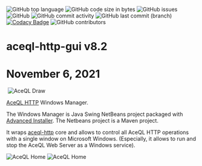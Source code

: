 ![GitHub top language](https://img.shields.io/github/languages/top/kawansoft/aceql-http-gui) ![GitHub code size in bytes](https://img.shields.io/github/languages/code-size/kawansoft/aceql-http-gui) ![GitHub issues](https://img.shields.io/github/issues/kawansoft/aceql-http-gui)
![GitHub](https://img.shields.io/github/license/kawansoft/aceql-http-gui)
![GitHub commit activity](https://img.shields.io/github/commit-activity/y/kawansoft/aceql-http-gui) ![GitHub last commit (branch)](https://img.shields.io/github/last-commit/kawansoft/aceql-http-gui/master)
[![Codacy Badge](https://app.codacy.com/project/badge/Grade/631f2f73363a44969e1deee7d1ae394c)](https://www.codacy.com/gh/kawansoft/aceql-http-gui?utm_source=github.com&amp;utm_medium=referral&amp;utm_content=kawansoft/aceql-http-gui&amp;utm_campaign=Badge_Grade)
![GitHub contributors](https://img.shields.io/github/contributors/kawansoft/aceql-http-gui)

# aceql-http-gui v8.2

# November 6, 2021

<img src="https://download.aceql.com/favicon.png" alt=""/>

<img src="https://download.aceql.com/img/AceQL-Schema-min.jpg" alt="AceQL Draw"/>

<a href="https://www.aceql.com">AceQL HTTP</a> Windows Manager.

The Windows Manager is Java Swing NetBeans project packaged with <a href="http://www.advancedinstaller.com/">Advanced Installer</a>.
The Netbeans project is a Maven project.

It wraps <a href="https://github.com/kawansoft/aceql-http">aceql-http</a> core and allows to control all AceQL HTTP operations with a single window on Microsoft Windows. (Especially, it allows to run and stop the AceQL Web Server as a Windows service).



<img src="https://download.aceql.com/img/main_normal.png" alt="AceQL Home"/>



<img src="https://download.aceql.com/img/main_dark_mode.png" alt="AceQL Home"/>
